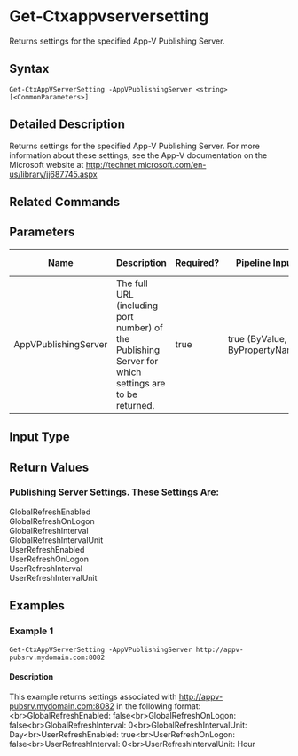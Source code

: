 ﻿
# Get-Ctxappvserversetting
Returns settings for the specified App-V Publishing Server.
## Syntax
```
Get-CtxAppVServerSetting -AppVPublishingServer <string> [<CommonParameters>]
```
## Detailed Description
Returns settings for the specified App-V Publishing Server. For more information about these settings, see the App-V documentation on the Microsoft website at http://technet.microsoft.com/en-us/library/jj687745.aspx


## Related Commands

## Parameters
| Name   | Description | Required? | Pipeline Input | Default Value |
| --- | --- | --- | --- | --- |
| AppVPublishingServer | The full URL (including port number) of the Publishing Server for which settings are to be returned. | true | true (ByValue, ByPropertyName) |  |

## Input Type

### 

## Return Values

### Publishing Server Settings. These Settings Are:
GlobalRefreshEnabled<br>GlobalRefreshOnLogon<br>GlobalRefreshInterval<br>GlobalRefreshIntervalUnit<br>UserRefreshEnabled<br>UserRefreshOnLogon<br>UserRefreshInterval<br>UserRefreshIntervalUnit
## Examples

### Example 1
```
Get-CtxAppVServerSetting -AppVPublishingServer http://appv-pubsrv.mydomain.com:8082
```
#### Description
This example returns settings associated with http://appv-pubsrv.mydomain.com:8082 in the following format:&lt;br&gt;GlobalRefreshEnabled: false&lt;br&gt;GlobalRefreshOnLogon: false&lt;br&gt;GlobalRefreshInterval: 0&lt;br&gt;GlobalRefreshIntervalUnit: Day&lt;br&gt;UserRefreshEnabled: true&lt;br&gt;UserRefreshOnLogon: false&lt;br&gt;UserRefreshInterval: 0&lt;br&gt;UserRefreshIntervalUnit: Hour
